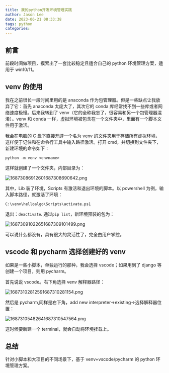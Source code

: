 ```yaml
---
title: 我的python开发环境管理实践
author: Jason Lee
date: 2023-06-21 08:33:38
tags: python
categories:
---
```


## 前言

前段时间做项目，摸索出了一套比较稳定且适合自己的 python 环境管理方案，适用于 win10/11。

## venv 的使用

我在之前很长一段时间里用的是 anaconda 作为包管理器。但是一些缺点让我放弃了它：首先 anaconda 太庞大了，其次它的 conda 库经常找不到一些库或者网络速度极慢。后来我转到了 venv（它的全称我忘了，很容易和另一个包管理器混淆）。venv 和 conda 一样，虚拟环境被包含在一个文件夹中，里面有一个脚本文件用于激活。

我会在电脑的 C 盘下直接开辟一个名为 venv 的文件夹用于存储所有虚拟环境，这样便于记住和在命令行工具中输入路径激活。打开 cmd，并切换到文件夹下，新建环境的命令如下：

```
python -m venv <envname>
```

这样就创建了一个文件夹，内部目录为：

![16873086912601687308690642.png](https://cdn.jsdelivr.net/gh/li199-code/blog-imgs@main/16873086912601687308690642.png)

其中，Lib 装了环境，Scripts 有激活和退出环境的脚本。以 powershell 为例，输入脚本路径，就激活了环境：

```
C:\venv\helloalgo\Scripts\activate.ps1
```

退出：`deactivate`. 通过`pip list`，新环境预装的包为：

![16873091022651687309101499.png](https://cdn.jsdelivr.net/gh/li199-code/blog-imgs@main/16873091022651687309101499.png)

可以说什么都没有，具有很大的灵活性了，完全由用户掌控。

## vscode 和 pycharm 选择创建好的 venv

如果是一些小脚本，单独运行的那种，我会选择 vscode；如果用到了 django 等创建一个项目，则用 pycharm。

首先说说 vscode。右下角选择 venv 解释器路径：

![16873102812591687310281154.png](https://cdn.jsdelivr.net/gh/li199-code/blog-imgs@main/16873102812591687310281154.png)

然后是 pycharm,同样是右下角，add new interpreter->existing->选择解释器位置：

![16873105482641687310547564.png](https://cdn.jsdelivr.net/gh/li199-code/blog-imgs@main/16873105482641687310547564.png)

这时候要新建一个 terminal，就会自动将环境挂载上。

## 总结

针对小脚本和大项目的不同场景下，基于 venv+vscode/pycharm 的 python 环境管理方案。
